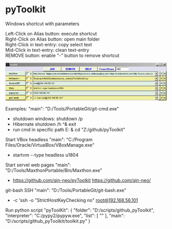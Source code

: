 # pyToolkit
Windows shortcut with parameters

  Left-Click on Alias button: execute shortcut<br/>
  Right-Click on Alias button: open main folder<br/>
  Right-Click in text-entry: copy select text<br/>
  Mid-Click in text-entry: clean text-entry<br/>
  REMOVE button: enable "-" button to remove shortcut<br/>

![alt text](https://github.com/qin-neo/pyToolkit/blob/master/example.PNG)

Examples:
  "main": "D:/Tools/PortableGit/git-cmd.exe"
   - shutdown windows:
     shutdown /p
   - Hibernate
     shutdown /h ^& exit
   - run cmd in specific path
     E: & cd  "Z:/github/pyToolkit"

  Start VBox headless
  "main": "C:/Program Files/Oracle/VirtualBox/VBoxManage.exe"
   - startvm --type headless u1804

  Start servel web pages
  "main": "D:/Tools/MaxthonPortable/Bin/Maxthon.exe"
   - https://github.com/qin-neo/pyToolkit https://github.com/qin-neo/

  git-bash SSH
  "main": "D:/Tools/PortableGit/git-bash.exe"
  - -c 'ssh -o "StrictHostKeyChecking no" root@192.168.56.101

  Run python script
    "pyToolKit": {
        "folder": "D:/scripts/github_pyToolkit", 
        "interpreter": "C:/pypy2/pypyw.exe", 
        "list": [
            ""
        ], 
        "main": "D:/scripts/github_pyToolkit/toolkit.py"
    }